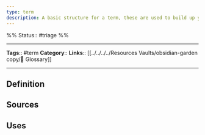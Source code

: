 ```yaml
---
type: term
description: A basic structure for a term, these are used to build up your glossary of terms across the knowledge base
---
```

%%
Status:: #triage 
%%

---
**Tags**:: #term 
**Category**:: <!-- Add a term category for the glossary -->
**Links**:: [[../../../../Resources Vaults/obsidian-garden copy/📇 Glossary]]

---

## Definition
<!-- Enter the definition of the term here, such as a dictionary definition or your own. A term can be anything from a concept, a product or a method -->

## Sources
<!-- Link any sources related to the term -->

## Uses
<!-- Provide some example uses of the term, or where it may be used -->